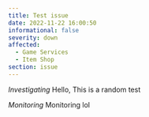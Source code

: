 ```yaml
---
title: Test issue
date: 2022-11-22 16:00:50
informational: false
severity: down
affected: 
  - Game Services
  - Item Shop
section: issue
---
```


*Investigating*
 Hello, This is a random test

*Monitoring*
 Monitoring lol